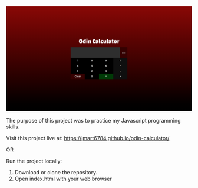 ![screen shot](screenshot.png)

The purpose of this project was to practice my Javascript programming skills.

Visit this project live at: https://jmart6784.github.io/odin-calculator/

OR

Run the project locally:

1. Download or clone the repository.
2. Open index.html with your web browser